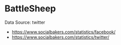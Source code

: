 # BattleSheep

Data Source: twitter
- https://www.socialbakers.com/statistics/facebook/
- https://www.socialbakers.com/statistics/twitter/
